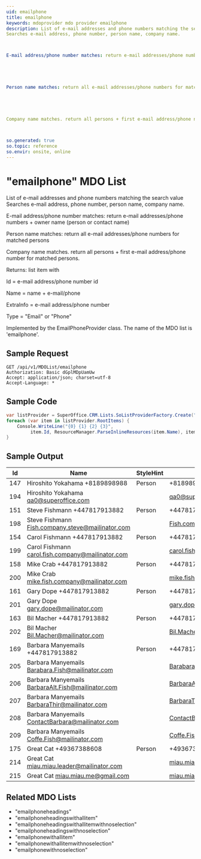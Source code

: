 ```yaml
---
uid: emailphone
title: emailphone
keywords: mdoprovider mdo provider emailphone
description: List of e-mail addresses and phone numbers matching the search value
Searches e-mail address, phone number, person name, company name.



E-mail address/phone number matches: return e-mail addresses/phone numbers + owner name (person or contact name)





Person name matches: return all e-mail addresses/phone numbers for matched persons





Company name matches. return all persons + first e-mail address/phone number for matched persons.



so.generated: true
so.topic: reference
so.envir: onsite, online
---
```


# "emailphone" MDO List
List of e-mail addresses and phone numbers matching the search value
Searches e-mail address, phone number, person name, company name.



E-mail address/phone number matches: return e-mail addresses/phone numbers + owner name (person or contact name)





Person name matches: return all e-mail addresses/phone numbers for matched persons





Company name matches. return all persons + first e-mail address/phone number for matched persons.




Returns: list item with



Id = e-mail address/phone number id





Name = name + e-mail/phone





ExtraInfo = e-mail address/phone number





Type = "Email" or "Phone"




Implemented by the <see cref="T:SuperOffice.CRM.Lists.EmailPhoneProvider">EmailPhoneProvider</see> class.
The name of the MDO list is 'emailphone'.




## Sample Request

```http!
GET /api/v1/MDOList/emailphone
Authorization: Basic dGplMDpUamUw
Accept: application/json; charset=utf-8
Accept-Language: *

```

## Sample Code
```cs
var listProvider = SuperOffice.CRM.Lists.SoListProviderFactory.Create("emailphone", forceFlatList: true);
foreach (var item in listProvider.RootItems) {
    Console.WriteLine("{0} {1} {2} {3}", 
         item.Id, ResourceManager.ParseInlineResources(item.Name), item.StyleHint, item.ExtraInfo);
}
```

## Sample Output

|Id   | Name  |StyleHint|ExtraInfo |
| --- | ----- | ------- | -------- |
|147|Hiroshito Yokahama +8189898988|Person|+8189898988|
|194|Hiroshito Yokahama <qa0@superoffice.com>||qa0@superoffice.com|
|151|Steve Fishmann +447817913882|Person|+447817913882|
|198|Steve Fishmann <Fish.company.steve@mailinator.com>||Fish.company.steve@mailinator.com|
|154|Carol Fishmann +447817913882|Person|+447817913882|
|199|Carol Fishmann <carol.fish.company@mailinator.com>||carol.fish.company@mailinator.com|
|158|Mike Crab +447817913882|Person|+447817913882|
|200|Mike Crab <mike.fish.company@mailinator.com>||mike.fish.company@mailinator.com|
|161|Gary Dope +447817913882|Person|+447817913882|
|201|Gary Dope <gary.dope@mailinator.com>||gary.dope@mailinator.com|
|163|Bil Macher +447817913882|Person|+447817913882|
|202|Bil Macher <Bil.Macher@mailinator.com>||Bil.Macher@mailinator.com|
|169|Barbara Manyemails +447817913882|Person|+447817913882|
|205|Barbara Manyemails <Barabara.Fish@mailinator.com>||Barabara.Fish@mailinator.com|
|206|Barbara Manyemails <BarbaraAlt.Fish@mailinator.com>||BarbaraAlt.Fish@mailinator.com|
|207|Barbara Manyemails <BarbaraThir@mailinator.com>||BarbaraThir@mailinator.com|
|208|Barbara Manyemails <ContactBarbara@mailinator.com>||ContactBarbara@mailinator.com|
|209|Barbara Manyemails <Coffe.Fish@mailinator.com>||Coffe.Fish@mailinator.com|
|175|Great Cat +49367388608|Person|+49367388608|
|214|Great Cat <miau.miau.leader@mailinator.com>||miau.miau.leader@mailinator.com|
|215|Great Cat <miau.miau.me@gmail.com>||miau.miau.me@gmail.com|


## Related MDO Lists

* "emailphoneheadings"
* "emailphoneheadingswithallitem"
* "emailphoneheadingswithallitemwithnoselection"
* "emailphoneheadingswithnoselection"
* "emailphonewithallitem"
* "emailphonewithallitemwithnoselection"
* "emailphonewithnoselection"
